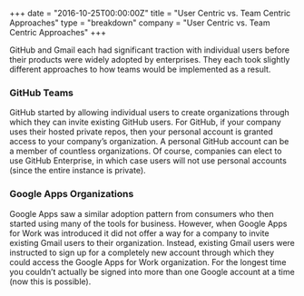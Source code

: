 +++
date = "2016-10-25T00:00:00Z"
title = "User Centric vs. Team Centric Approaches"
type = "breakdown"
company = "User Centric vs. Team Centric Approaches"
+++

GitHub and Gmail each had significant traction with individual users before their products were widely adopted by enterprises. They each took slightly different approaches to how teams would be implemented as a result.

### GitHub Teams
GitHub started by allowing individual users to create organizations through which they can invite existing GitHub users. For GitHub, if your company uses their hosted private repos, then your personal account is granted access to your company’s organization. A personal GitHub account can be a member of countless organizations. Of course, companies can elect to use GitHub Enterprise, in which case users will not use personal accounts (since the entire instance is private).

### Google Apps Organizations
Google Apps saw a similar adoption pattern from consumers who then started using many of the tools for business. However, when Google Apps for Work was introduced it did not offer a way for a company to invite existing Gmail users to their organization. Instead, existing Gmail users were instructed to sign up for a completely new account through which they could access the Google Apps for Work organization. For the longest time you couldn’t actually be signed into more than one Google account at a time (now this is possible).
